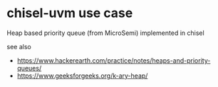 # chisel-uvm use case
Heap based priority queue (from MicroSemi) implemented in chisel

see also 
* https://www.hackerearth.com/practice/notes/heaps-and-priority-queues/
* https://www.geeksforgeeks.org/k-ary-heap/
